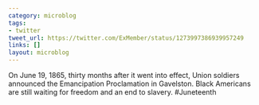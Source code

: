 ```yaml
---
category: microblog
tags:
- twitter
tweet_url: https://twitter.com/ExMember/status/1273997386939957249
links: []
layout: microblog
---
```

On June 19, 1865, thirty months after it went into effect, Union soldiers announced the Emancipation Proclamation in Gavelston. Black Americans are still waiting for freedom and an end to slavery. #Juneteenth
